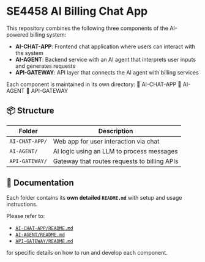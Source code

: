 # SE4458 AI Billing Chat App

This repository combines the following three components of the AI-powered billing system:

- **AI-CHAT-APP**: Frontend chat application where users can interact with the system
- **AI-AGENT**: Backend service with an AI agent that interprets user inputs and generates requests
- **API-GATEWAY**: API layer that connects the AI agent with billing services

Each component is maintained in its own directory:
📁 AI-CHAT-APP
📁 AI-AGENT
📁 API-GATEWAY

## 📦 Structure

| Folder         | Description                                  |
|----------------|----------------------------------------------|
| `AI-CHAT-APP/` | Web app for user interaction via chat        |
| `AI-AGENT/`    | AI logic using an LLM to process messages    |
| `API-GATEWAY/` | Gateway that routes requests to billing APIs |

## 📄 Documentation

Each folder contains its **own detailed `README.md`** with setup and usage instructions.

Please refer to:
- [`AI-CHAT-APP/README.md`](./AI-CHAT-APP/README.md)
- [`AI-AGENT/README.md`](./AI-AGENT/README.md)
- [`API-GATEWAY/README.md`](./API-GATEWAY/README.md)

for specific details on how to run and develop each component.
